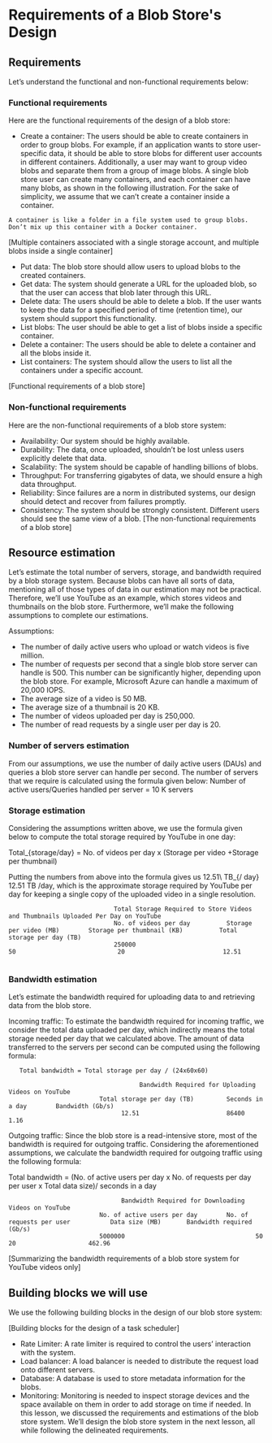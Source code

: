 # Requirements of a Blob Store's Design
## Requirements
Let’s understand the functional and non-functional requirements below:
### Functional requirements
Here are the functional requirements of the design of a blob store:

- Create a container: The users should be able to create containers in order to group blobs. For example, if an application wants to store user-specific data, it should be able to store blobs for different user accounts in different containers. Additionally, a user may want to group video blobs and separate them from a group of image blobs. A single blob store user can create many containers, and each container can have many blobs, as shown in the following illustration. For the sake of simplicity, we assume that we can’t create a container inside a container.
```
A container is like a folder in a file system used to group blobs. Don’t mix up this container with a Docker container.
```

[Multiple containers associated with a single storage account, and multiple blobs inside a single container]

- Put data: The blob store should allow users to upload blobs to the created containers.
- Get data: The system should generate a URL for the uploaded blob, so that the user can access that blob later through this URL.
- Delete data: The users should be able to delete a blob. If the user wants to keep the data for a specified period of time (retention time), our system should support this functionality.
- List blobs: The user should be able to get a list of blobs inside a specific container.
- Delete a container: The users should be able to delete a container and all the blobs inside it.
- List containers: The system should allow the users to list all the containers under a specific account.

[Functional requirements of a blob store]
### Non-functional requirements
Here are the non-functional requirements of a blob store system:

- Availability: Our system should be highly available.
- Durability: The data, once uploaded, shouldn’t be lost unless users explicitly delete that data.
- Scalability: The system should be capable of handling billions of blobs.
- Throughput: For transferring gigabytes of data, we should ensure a high data throughput.
- Reliability: Since failures are a norm in distributed systems, our design should detect and recover from failures promptly.
- Consistency: The system should be strongly consistent. Different users should see the same view of a blob.
[The non-functional requirements of a blob store]
## Resource estimation
Let’s estimate the total number of servers, storage, and bandwidth required by a blob storage system. Because blobs can have all sorts of data, mentioning all of those types of data in our estimation may not be practical. Therefore, we’ll use YouTube as an example, which stores videos and thumbnails on the blob store. Furthermore, we’ll make the following assumptions to complete our estimations.

Assumptions:

- The number of daily active users who upload or watch videos is five million.
- The number of requests per second that a single blob store server can handle is 500. This number can be significantly higher, depending upon the blob store. For example, Microsoft Azure can handle a maximum of 20,000 IOPS.
- The average size of a video is 50 MB.
- The average size of a thumbnail is 20 KB.
- The number of videos uploaded per day is 250,000.
- The number of read requests by a single user per day is 20.

### Number of servers estimation
From our assumptions, we use the number of daily active users (DAUs) and queries a blob store server can handle per second. The number of servers that we require is calculated using the formula given below:
Number of active users/Queries handled per server = 10 K servers
### Storage estimation
Considering the assumptions written above, we use the formula given below to compute the total storage required by YouTube in one day:

Total_{storage/day} = No. of videos per day x (Storage per video +Storage per thumbnail)

Putting the numbers from above into the formula gives us 12.51\ TB_{/ day}
12.51 TB /day, which is the approximate storage required by YouTube per day for keeping a single copy of the uploaded video in a single resolution.
```                         
                             Total Storage Required to Store Videos and Thumbnails Uploaded Per Day on YouTube
                             No. of videos per day      	Storage per video (MB)	      Storage per thumbnail (KB)	      Total storage per day (TB)
                             250000                                     50                            20                           12.51
                             
```
### Bandwidth estimation
Let’s estimate the bandwidth required for uploading data to and retrieving data from the blob store.

Incoming traffic: To estimate the bandwidth required for incoming traffic, we consider the total data uploaded per day, which indirectly means the total storage needed per day that we calculated above. The amount of data transferred to the servers per second can be computed using the following formula:

       Total bandwidth = Total storage per day / (24x60x60)
```
                                    Bandwidth Required for Uploading Videos on YouTube
                         Total storage per day (TB)      	Seconds in a day       	Bandwidth (Gb/s)
                               12.51                        86400                  1.16
```

Outgoing traffic: Since the blob store is a read-intensive store, most of the bandwidth is required for outgoing traffic. Considering the aforementioned assumptions, we calculate the bandwidth required for outgoing traffic using the following formula:

Total bandwidth = (No. of active users per day x No. of requests per day per user x Total data size)/ seconds in a day

```
                               Bandwidth Required for Downloading Videos on YouTube
                         No. of active users per day      	No. of requests per user	       Data size (MB)      	Bandwidth required (Gb/s)
                         5000000                                    50                        20                    462.96
```                         
[Summarizing the bandwidth requirements of a blob store system for YouTube videos only]
 
## Building blocks we will use
We use the following building blocks in the design of our blob store system:

[Building blocks for the design of a task scheduler]

- Rate Limiter: A rate limiter is required to control the users’ interaction with the system.
- Load balancer: A load balancer is needed to distribute the request load onto different servers.
- Database: A database is used to store metadata information for the blobs.
- Monitoring: Monitoring is needed to inspect storage devices and the space available on them in order to add storage on time if needed.
In this lesson, we discussed the requirements and estimations of the blob store system. We’ll design the blob store system in the next lesson, all while following the delineated requirements.
